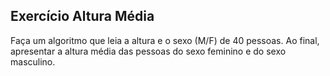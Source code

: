 ## Exercício Altura Média
Faça um algoritmo que leia a altura e o sexo (M/F) de 40 pessoas. Ao final, apresentar a altura média das pessoas do sexo feminino e do sexo masculino.